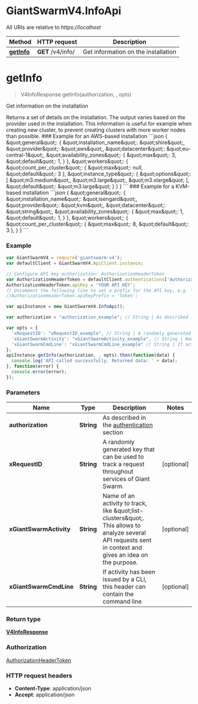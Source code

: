 # GiantSwarmV4.InfoApi

All URIs are relative to *https://localhost*

Method | HTTP request | Description
------------- | ------------- | -------------
[**getInfo**](InfoApi.md#getInfo) | **GET** /v4/info/ | Get information on the installation


<a name="getInfo"></a>
# **getInfo**
> V4InfoResponse getInfo(authorization, , opts)

Get information on the installation

Returns a set of details on the installation. The output varies based on the provider used in the installation.  This information is useful for example when creating new cluster, to prevent creating clusters with more worker nodes than possible.  ### Example for an AWS-based installation  &#x60;&#x60;&#x60;json {   \&quot;general\&quot;: {     \&quot;installation_name\&quot;: \&quot;shire\&quot;,     \&quot;provider\&quot;: \&quot;aws\&quot;,     \&quot;datacenter\&quot;: \&quot;eu-central-1\&quot;,     \&quot;availability_zones\&quot;: {       \&quot;max\&quot;: 3,       \&quot;default\&quot;: 1,     }   },   \&quot;workers\&quot;: {     \&quot;count_per_cluster\&quot;: {       \&quot;max\&quot;: null,       \&quot;default\&quot;: 3     },     \&quot;instance_type\&quot;: {       \&quot;options\&quot;: [         \&quot;m3.medium\&quot;, \&quot;m3.large\&quot;, \&quot;m3.xlarge\&quot;       ],       \&quot;default\&quot;: \&quot;m3.large\&quot;     }   } } &#x60;&#x60;&#x60;  ### Example for a KVM-based installation  &#x60;&#x60;&#x60;json {   \&quot;general\&quot;: {     \&quot;installation_name\&quot;: \&quot;isengard\&quot;,     \&quot;provider\&quot;: \&quot;kvm\&quot;,     \&quot;datacenter\&quot;: \&quot;string\&quot;,     \&quot;availability_zones\&quot;: {       \&quot;max\&quot;: 1,       \&quot;default\&quot;: 1,     }   },   \&quot;workers\&quot;: {     \&quot;count_per_cluster\&quot;: {       \&quot;max\&quot;: 8,       \&quot;default\&quot;: 3     },   } } &#x60;&#x60;&#x60; 

### Example
```javascript
var GiantSwarmV4 = require('giantswarm-v4');
var defaultClient = GiantSwarmV4.ApiClient.instance;

// Configure API key authorization: AuthorizationHeaderToken
var AuthorizationHeaderToken = defaultClient.authentications['AuthorizationHeaderToken'];
AuthorizationHeaderToken.apiKey = 'YOUR API KEY';
// Uncomment the following line to set a prefix for the API key, e.g. "Token" (defaults to null)
//AuthorizationHeaderToken.apiKeyPrefix = 'Token';

var apiInstance = new GiantSwarmV4.InfoApi();

var authorization = "authorization_example"; // String | As described in the [authentication](#section/Authentication) section 

var opts = { 
  'xRequestID': "xRequestID_example", // String | A randomly generated key that can be used to track a request throughout services of Giant Swarm. 
  'xGiantSwarmActivity': "xGiantSwarmActivity_example", // String | Name of an activity to track, like \"list-clusters\". This allows to analyze several API requests sent in context and gives an idea on the purpose. 
  'xGiantSwarmCmdLine': "xGiantSwarmCmdLine_example" // String | If activity has been issued by a CLI, this header can contain the command line 
};
apiInstance.getInfo(authorization, , opts).then(function(data) {
  console.log('API called successfully. Returned data: ' + data);
}, function(error) {
  console.error(error);
});

```

### Parameters

Name | Type | Description  | Notes
------------- | ------------- | ------------- | -------------
 **authorization** | **String**| As described in the [authentication](#section/Authentication) section  | 
 **xRequestID** | **String**| A randomly generated key that can be used to track a request throughout services of Giant Swarm.  | [optional] 
 **xGiantSwarmActivity** | **String**| Name of an activity to track, like \&quot;list-clusters\&quot;. This allows to analyze several API requests sent in context and gives an idea on the purpose.  | [optional] 
 **xGiantSwarmCmdLine** | **String**| If activity has been issued by a CLI, this header can contain the command line  | [optional] 

### Return type

[**V4InfoResponse**](V4InfoResponse.md)

### Authorization

[AuthorizationHeaderToken](../README.md#AuthorizationHeaderToken)

### HTTP request headers

 - **Content-Type**: application/json
 - **Accept**: application/json


